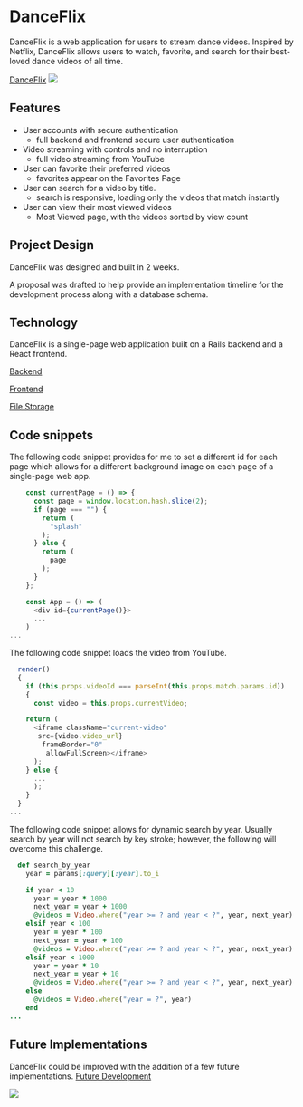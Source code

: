 # DanceFlix

DanceFlix is a web application for users to stream dance videos. Inspired by Netflix, DanceFlix allows users to watch, favorite,  and search for their best-loved dance videos of all time.

[DanceFlix](https://danceflix.herokuapp.com/)
<img src="https://res.cloudinary.com/pancake/image/upload/v1506368584/DanceFlix_Homepage_pluwug.png">

## Features

- User accounts with secure authentication
  - full backend and frontend secure user authentication
- Video streaming with controls and no interruption
  - full video streaming from YouTube
- User can favorite their preferred videos
  - favorites appear on the Favorites Page
- User can search for a video by title.
  - search is responsive, loading only the videos that match instantly
- User can view their most viewed videos
  - Most Viewed page, with the videos sorted by view count


## Project Design

DanceFlix was designed and built in 2 weeks.

A proposal was drafted to help provide an implementation timeline for the development process along with a database schema.

## Technology

DanceFlix is a single-page web application built on a Rails backend and a React frontend.

[Backend](https://github.com/jfiume/DanceFlix/blob/master/docs/backend.md)

[Frontend](https://github.com/jfiume/DanceFlix/blob/master/docs/frontend.md)

[File Storage](https://github.com/jfiume/DanceFlix/blob/master/docs/file_storage.md)

## Code snippets
The following code snippet provides for me to set a different id for each page which allows for a different background image on each page of a single-page web app.

```javascript
    const currentPage = () => {
      const page = window.location.hash.slice(2);
      if (page === "") {
        return (
          "splash"
        );
      } else {
        return (
          page
        );
      }
    };

    const App = () => (
      <div id={currentPage()}>
      ...
    )
...
```

The following code snippet loads the video from YouTube.

```javascript
  render()
  {
    if (this.props.videoId === parseInt(this.props.match.params.id))
    {
      const video = this.props.currentVideo;

    return (
      <iframe className="current-video"
       src={video.video_url}
        frameBorder="0"
         allowFullScreen></iframe>
      );
    } else {
      ...
      );
    }
  }
...
```

The following code snippet allows for dynamic search by year. Usually search by year will not search by key stroke; however, the following will overcome this challenge.

```ruby
  def search_by_year
    year = params[:query][:year].to_i

    if year < 10
      year = year * 1000
      next_year = year + 1000
      @videos = Video.where("year >= ? and year < ?", year, next_year)
    elsif year < 100
      year = year * 100
      next_year = year + 100
      @videos = Video.where("year >= ? and year < ?", year, next_year)
    elsif year < 1000
      year = year * 10
      next_year = year + 10
      @videos = Video.where("year >= ? and year < ?", year, next_year)
    else
      @videos = Video.where("year = ?", year)
    end
...
```

## Future Implementations

DanceFlix could be improved with the addition of a few future implementations.
[Future Development](https://github.com/jfiume/DanceFlix/blob/master/docs/future.md)

<img src="http://res.cloudinary.com/pancake/image/upload/v1501268835/Screen_Shot_2017-07-28_at_11.29.06_AM_x486qb.png">
